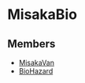 # MisakaBio

## Members

- [MisakaVan](https://github.com/MisakaVan)
- [BioHazard](https://github.com/BiologyHazard)
